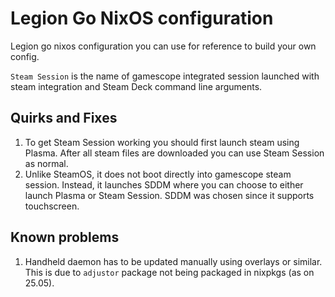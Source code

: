 # Legion Go NixOS configuration

Legion go nixos configuration you can use for reference to build your own config.

`Steam Session` is the name of gamescope integrated session launched with steam integration and Steam Deck command line arguments.

## Quirks and Fixes

1. To get Steam Session working you should first launch steam using Plasma. After all steam files are downloaded you can use Steam Session as normal.
2. Unlike SteamOS, it does not boot directly into gamescope steam session. Instead, it launches SDDM where you can choose to either launch Plasma or Steam Session. SDDM was chosen since it supports touchscreen.

## Known problems

1. Handheld daemon has to be updated manually using overlays or similar. This is due to `adjustor` package not being packaged in nixpkgs (as on 25.05).
